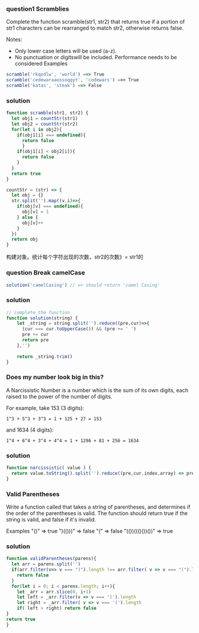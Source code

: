 ### question1 Scramblies

Complete the function scramble(str1, str2) that returns true if a portion of str1 characters can be rearranged to match str2, otherwise returns false.

Notes:

* Only lower case letters will be used (a-z).
* No punctuation or digitswill be included.
Performance needs to be considered
Examples
```js
scramble('rkqodlw', 'world') ==> True
scramble('cedewaraaossoqqyt', 'codewars') ==> True
scramble('katas', 'steak') ==> False
```

### solution
```js
function scramble(str1, str2) {
  let obj1 = countStr(str1)
  let obj2 = countStr(str2)
  for(let i in obj2){
    if(obj1[i] === undefined){
      return false
      }
    if(obj1[i] < obj2[i]){
      return false
    }
  }
  return true
}

countStr = (str) => {
  let obj = {}
  str.split('').map((v,i)=>{
    if(obj[v] === undefined){
      obj[v] = 1
    } else {
      obj[v]++
    }
  })
  return obj
}
```
构建对象。统计每个字符出现的次数，str2的次数》= str1的

### question Break camelCase

```js
solution('camelCasing') // => should return 'camel Casing'
```

### solution

```js
// complete the function
function solution(string) {
    let _string = string.split('').reduce((pre,cur)=>{
      (cur === cur.toUpperCase()) && (pre += ' ')
      pre += cur
      return pre
    },'')
    
    return _string.trim()
}
```

### Does my number look big in this?
A Narcissistic Number is a number which is the sum of its own digits, each raised to the power of the number of digits.

For example, take 153 (3 digits):

    1^3 + 5^3 + 3^3 = 1 + 125 + 27 = 153
and 1634 (4 digits):

    1^4 + 6^4 + 3^4 + 4^4 = 1 + 1296 + 81 + 256 = 1634

### solution

```js
function narcissistic( value ) {
  return value.toString().split('').reduce((pre,cur,index,array) => pre + Math.pow(cur,array.length),0) === value
}

```


### Valid Parentheses
Write a function called that takes a string of parentheses, and determines if the order of the parentheses is valid. The function should return true if the string is valid, and false if it's invalid.

Examples
"()"              =>  true
")(()))"          =>  false
"("               =>  false
"(())((()())())"  =>  true

### solution

```js
function validParentheses(parens){
  let arr = parens.split('')
  if(arr.filter(v=> v === ")").length !== arr.filter( v => v === "(").length){
    return false
  }
  for(let i = 0; i < parens.length; i++){
    let _arr = arr.slice(0, i+1)
    let left = _arr.filter(v => v === ')').length
    let right = _arr.filter( v => v === '(').length
    if( left > right) return false
}
return true
}

```
